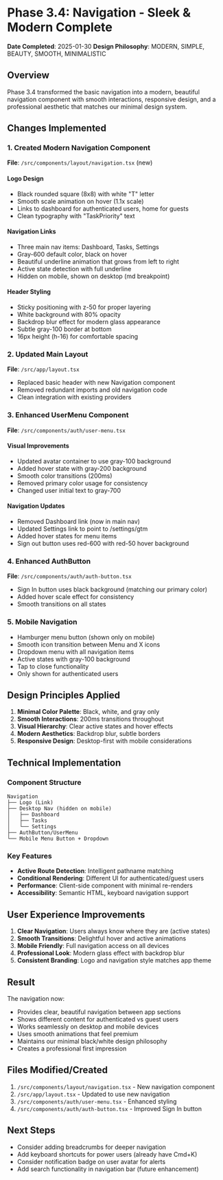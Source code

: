# Phase 3.4: Navigation - Sleek & Modern Complete

**Date Completed**: 2025-01-30
**Design Philosophy**: MODERN, SIMPLE, BEAUTY, SMOOTH, MINIMALISTIC

## Overview
Phase 3.4 transformed the basic navigation into a modern, beautiful navigation component with smooth interactions, responsive design, and a professional aesthetic that matches our minimal design system.

## Changes Implemented

### 1. **Created Modern Navigation Component**
**File**: `/src/components/layout/navigation.tsx` (new)

#### Logo Design
- Black rounded square (8x8) with white "T" letter
- Smooth scale animation on hover (1.1x scale)
- Links to dashboard for authenticated users, home for guests
- Clean typography with "TaskPriority" text

#### Navigation Links
- Three main nav items: Dashboard, Tasks, Settings
- Gray-600 default color, black on hover
- Beautiful underline animation that grows from left to right
- Active state detection with full underline
- Hidden on mobile, shown on desktop (md breakpoint)

#### Header Styling
- Sticky positioning with z-50 for proper layering
- White background with 80% opacity
- Backdrop blur effect for modern glass appearance
- Subtle gray-100 border at bottom
- 16px height (h-16) for comfortable spacing

### 2. **Updated Main Layout**
**File**: `/src/app/layout.tsx`
- Replaced basic header with new Navigation component
- Removed redundant imports and old navigation code
- Clean integration with existing providers

### 3. **Enhanced UserMenu Component**
**File**: `/src/components/auth/user-menu.tsx`

#### Visual Improvements
- Updated avatar container to use gray-100 background
- Added hover state with gray-200 background
- Smooth color transitions (200ms)
- Removed primary color usage for consistency
- Changed user initial text to gray-700

#### Navigation Updates
- Removed Dashboard link (now in main nav)
- Updated Settings link to point to /settings/gtm
- Added hover states for menu items
- Sign out button uses red-600 with red-50 hover background

### 4. **Enhanced AuthButton**
**File**: `/src/components/auth/auth-button.tsx`
- Sign In button uses black background (matching our primary color)
- Added hover scale effect for consistency
- Smooth transitions on all states

### 5. **Mobile Navigation**
- Hamburger menu button (shown only on mobile)
- Smooth icon transition between Menu and X icons
- Dropdown menu with all navigation items
- Active states with gray-100 background
- Tap to close functionality
- Only shown for authenticated users

## Design Principles Applied

1. **Minimal Color Palette**: Black, white, and gray only
2. **Smooth Interactions**: 200ms transitions throughout
3. **Visual Hierarchy**: Clear active states and hover effects
4. **Modern Aesthetics**: Backdrop blur, subtle borders
5. **Responsive Design**: Desktop-first with mobile considerations

## Technical Implementation

### Component Structure
```tsx
Navigation
├── Logo (Link)
├── Desktop Nav (hidden on mobile)
│   ├── Dashboard
│   ├── Tasks
│   └── Settings
├── AuthButton/UserMenu
└── Mobile Menu Button + Dropdown
```

### Key Features
- **Active Route Detection**: Intelligent pathname matching
- **Conditional Rendering**: Different UI for authenticated/guest users
- **Performance**: Client-side component with minimal re-renders
- **Accessibility**: Semantic HTML, keyboard navigation support

## User Experience Improvements

1. **Clear Navigation**: Users always know where they are (active states)
2. **Smooth Transitions**: Delightful hover and active animations
3. **Mobile Friendly**: Full navigation access on all devices
4. **Professional Look**: Modern glass effect with backdrop blur
5. **Consistent Branding**: Logo and navigation style matches app theme

## Result

The navigation now:
- Provides clear, beautiful navigation between app sections
- Shows different content for authenticated vs guest users
- Works seamlessly on desktop and mobile devices
- Uses smooth animations that feel premium
- Maintains our minimal black/white design philosophy
- Creates a professional first impression

## Files Modified/Created
1. `/src/components/layout/navigation.tsx` - New navigation component
2. `/src/app/layout.tsx` - Updated to use new navigation
3. `/src/components/auth/user-menu.tsx` - Enhanced styling
4. `/src/components/auth/auth-button.tsx` - Improved Sign In button

## Next Steps
- Consider adding breadcrumbs for deeper navigation
- Add keyboard shortcuts for power users (already have Cmd+K)
- Consider notification badge on user avatar for alerts
- Add search functionality in navigation bar (future enhancement)
